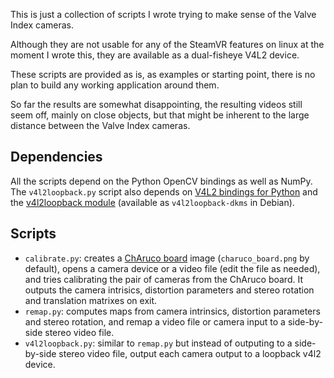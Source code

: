 This is just a collection of scripts I wrote trying to make sense of the Valve Index cameras.

Although they are not usable for any of the SteamVR features on linux at the moment I wrote this, they are available as a dual-fisheye V4L2 device.

These scripts are provided as is, as examples or starting point, there is no plan to build any working application around them.

So far the results are somewhat disappointing, the resulting videos still seem off, mainly on close objects, but that might be inherent to the large distance between the Valve Index cameras.

## Dependencies

All the scripts depend on the Python OpenCV bindings as well as NumPy.
The `v4l2loopback.py` script also depends on [V4L2 bindings for Python](https://pypi.org/project/v4l2/) and the [v4l2loopback module](https://github.com/umlaeute/v4l2loopback) (available as `v4l2loopback-dkms` in Debian).

## Scripts

- `calibrate.py`: creates a [ChAruco board](https://docs.opencv.org/3.4/da/d13/tutorial_aruco_calibration.html) image (`charuco_board.png` by default), opens a camera device or a video file (edit the file as needed), and tries calibrating the pair of cameras from the ChAruco board. It outputs the camera intrisics, distortion parameters and stereo rotation and translation matrixes on exit.
- `remap.py`: computes maps from camera intrinsics, distortion parameters and stereo rotation, and remap a video file or camera input to a side-by-side stereo video file.
- `v4l2loopback.py`: similar to `remap.py` but instead of outputing to a side-by-side stereo video file, output each camera output to a loopback v4l2 device.
